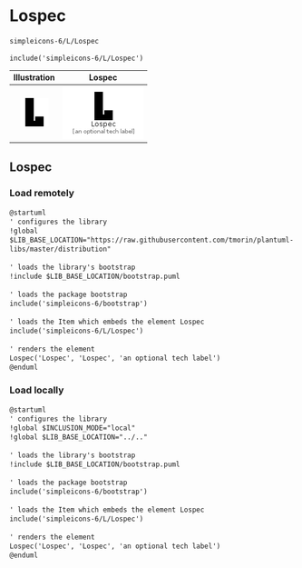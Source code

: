 # Lospec


```text
simpleicons-6/L/Lospec
```

```text
include('simpleicons-6/L/Lospec')
```



| Illustration | Lospec |
| :---: | :---: |
| ![illustration for Illustration](../../simpleicons-6/L/Lospec.png) | ![illustration for Lospec](../../simpleicons-6/L/Lospec.Local.png) |




## Lospec

### Load remotely
```plantuml
@startuml
' configures the library
!global $LIB_BASE_LOCATION="https://raw.githubusercontent.com/tmorin/plantuml-libs/master/distribution"

' loads the library's bootstrap
!include $LIB_BASE_LOCATION/bootstrap.puml

' loads the package bootstrap
include('simpleicons-6/bootstrap')

' loads the Item which embeds the element Lospec
include('simpleicons-6/L/Lospec')

' renders the element
Lospec('Lospec', 'Lospec', 'an optional tech label')
@enduml
```

### Load locally
```plantuml
@startuml
' configures the library
!global $INCLUSION_MODE="local"
!global $LIB_BASE_LOCATION="../.."

' loads the library's bootstrap
!include $LIB_BASE_LOCATION/bootstrap.puml

' loads the package bootstrap
include('simpleicons-6/bootstrap')

' loads the Item which embeds the element Lospec
include('simpleicons-6/L/Lospec')

' renders the element
Lospec('Lospec', 'Lospec', 'an optional tech label')
@enduml
```

